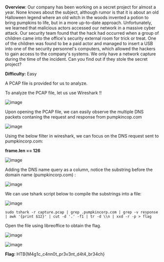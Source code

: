
**Overview**: Our company has been working on a secret project for almost a year. None knows about the subject, although rumor is that it is about an old Halloween legend where an old witch in the woods invented a potion to bring pumpkins to life, but in a more up-to-date approach. Unfortunately, we learned that malicious actors accessed our network in a massive cyber attack. Our security team found that the hack had occurred when a group of children came into the office's security external room for trick or treat. One of the children was found to be a paid actor and managed to insert a USB into one of the security personnel's computers, which allowed the hackers to gain access to the company's systems. We only have a network capture during the time of the incident. Can you find out if they stole the secret project?

**Difficulty:** Easy

A PCAP file is provided for us to analyze.

To analyze the PCAP file, let us use Wireshark !!

![image](https://user-images.githubusercontent.com/117036153/198899694-da6ac2e9-1b30-4747-8090-a7dbc522deab.png)

Upon opening the PCAP file, we can easily observe the multiple DNS packets contaning the request and response from pumpkincop.com

![image](https://user-images.githubusercontent.com/117036153/198899705-5db19696-ff5f-4853-bc25-e23210952324.png)

Using the below filter in wireshark, we can focus on the DNS request sent to pumpkincorp.com:

**frame.len == 126**

![image](https://user-images.githubusercontent.com/117036153/198899717-e1e2cbe3-206f-4e0a-abfb-0b706e539dd5.png)

Adding the DNS name query as a column, notice the substring before the domain name (pumpkincorp.com) :

![image](https://user-images.githubusercontent.com/117036153/198899734-b8dad8e5-322d-4bdd-92f3-47b2a5483696.png)

We can use tshark script below to compile the substrings into a file:

![image](https://user-images.githubusercontent.com/117036153/198899743-8ed5114f-1346-40b4-ad20-94702f6aa8a5.png)

``` tshark
sudo tshark -r capture.pcap | grep .pumpkincorp.com | grep -v response | awk '{print $12}' | cut -d '.' -f1 | tr -d \\n | xxd -r -p > flag
```

Open the file using libreoffice to obtain the flag.

![image](https://user-images.githubusercontent.com/117036153/198899755-7c654584-0c9b-4cfc-abbc-6daf7762734f.png)

![image](https://user-images.githubusercontent.com/117036153/198899764-ed4ee3bf-2161-440e-b919-a442bdbbb7a0.png)

**Flag:** HTB{M4g1c_c4nn0t_pr3v3nt_d4t4_br34ch}
